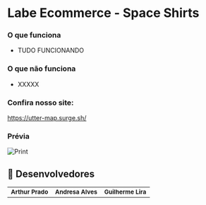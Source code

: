 # Labe Ecommerce - Space Shirts

### O que funciona
- TUDO FUNCIONANDO

### O que não funciona
- XXXXX

### Confira nosso site:
https://utter-map.surge.sh/

### Prévia
![Print](https://user-images.githubusercontent.com/94997593/161450654-81c9058f-f3dc-41c4-bd87-03f0fec1b382.png)


## 🤝 Desenvolvedores

<table>
  <tr>
    <td align="center">
        <sub>
          <b>Arthur Prado</b>
        </sub>
      </a>
    </td>
    <td align="center">
        <sub>
          <b>Andresa Alves</b>
        </sub>
      </a>
    </td>
    <td align="center">
        <sub>
          <b>Guilherme Lira</b>
        </sub>
      </a>
    </td>
  </tr>
</table>
